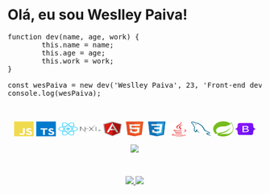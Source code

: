 # Olá, eu sou Weslley Paiva!

<pre>
function dev(name, age, work) {
        this.name = name;
        this.age = age;
        this.work = work;
}

const wesPaiva = new dev('Weslley Paiva', 23, 'Front-end developer at Dasa');
console.log(wesPaiva);
</pre>

<br>

<div style="display: space-between" align="center"><br>
  
  <img align="center" alt="wes-js" height="30" width="40" src="https://github.com/devicons/devicon/blob/master/icons/javascript/javascript-plain.svg">
  <img align="center" alt="wes-ts" height="30" width="40" src="https://github.com/devicons/devicon/blob/master/icons/typescript/typescript-plain.svg">
  <img align="center" alt="wes-react" height="30" width="40" src="https://github.com/devicons/devicon/blob/master/icons/react/react-original.svg">
  <img align="center" alt="wes-nextjs" height="30" width="40" src="https://github.com/devicons/devicon/blob/master/icons/nextjs/nextjs-original-wordmark.svg">
  <img align="center" alt="wes-angular" height="30" width="40" src="https://github.com/devicons/devicon/blob/master/icons/angularjs/angularjs-original.svg">
  <img align="center" alt="wes-HTML" height="30" width="40" src="https://raw.githubusercontent.com/devicons/devicon/master/icons/html5/html5-original.svg">
  <img align="center" alt="wes-CSS" height="30" width="40" src="https://raw.githubusercontent.com/devicons/devicon/master/icons/css3/css3-original.svg"> 
  <img align="center" alt="wes-java" height="30" width="40" src="https://github.com/devicons/devicon/blob/master/icons/java/java-plain.svg">
  <img align="center" alt="wes-mysql" height="30" width="40" src="https://github.com/devicons/devicon/blob/master/icons/mysql/mysql-plain.svg">
  <img align="center" alt="wes-spring" height="30" width="40" src="https://github.com/devicons/devicon/blob/master/icons/spring/spring-original.svg">
  <img align="center" alt="wes-bootstrap" height="30" width="40" src="https://github.com/devicons/devicon/blob/master/icons/bootstrap/bootstrap-original.svg">
  
  
  <a href="https://www.linkedin.com/in/paivawes/" target="_blank"> <img  align="center" src="https://img.shields.io/badge/LinkedIn-0077B5?style=for-the-badge&logo=linkedin&logoColor=white"></a>
 </div> 

  
##



<div align="center"><br>
  <a href="https://github.com/paivawes">
  <img height="150em" src="https://github-readme-stats.vercel.app/api?username=paivawes&show_icons=true&theme=dark&include_all_commits=true&count_private=true"/>
  <img height="150em" src="https://github-readme-stats.vercel.app/api/top-langs/?username=paivawes&layout=compact&langs_count=7&theme=dark"/>
</div>



  
 



